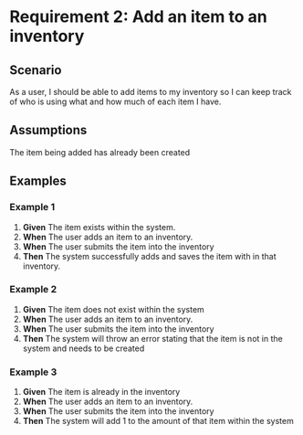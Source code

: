 # Requirement 2: Add an item to an inventory

## Scenario

As a user, I should be able to add items to my inventory so I can keep track of who is using what and how much of each item I have.

## Assumptions

The item being added has already been created

## Examples

### Example 1

1. **Given** The item exists within the system.
2. **When** The user adds an item to an inventory.
3. **When** The user submits the item into the inventory
4. **Then** The system successfully adds and saves the item with in that inventory.

### Example 2

1. **Given** The item does not exist within the system
2. **When** The user adds an item to an inventory.
3. **When** The user submits the item into the inventory
4. **Then** The system will throw an error stating that the item is not in the system and needs to be created

### Example 3

1. **Given** The item is already in the inventory
2. **When** The user adds an item to an inventory.
3. **When** The user submits the item into the inventory
4. **Then** The system will add 1 to the amount of that item within the system
